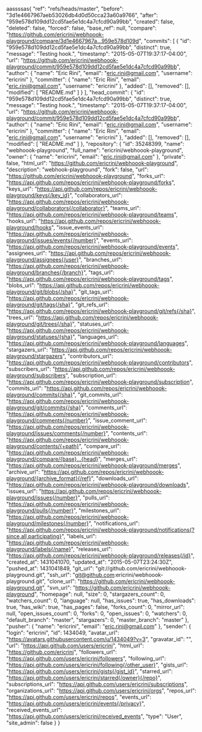 aassssas{
    "ref": "refs/heads/master",
    "before": "3d1e4667967aeb53026db4d0d50cca23a60a9766",
    "after": "959e578d109dd12cd5fae5e1dc4a7cfcd90a99bb",
    "created": false,
    "deleted": false,
    "forced": false,
    "base_ref": null,
    "compare": "https://github.com/ericrini/webhoook-playground/compare/3d1e4667967a...959e578d109d",
    "commits": [
        {
            "id": "959e578d109dd12cd5fae5e1dc4a7cfcd90a99bb",
            "distinct": true,
            "message": "Testing hook.",
            "timestamp": "2015-05-07T19:37:17-04:00",
            "url": "https://github.com/ericrini/webhoook-playground/commit/959e578d109dd12cd5fae5e1dc4a7cfcd90a99bb",
            "author": {
                "name": "Eric Rini",
                "email": "eric.rini@gmail.com",
                "username": "ericrini"
            },
            "committer": {
                "name": "Eric Rini",
                "email": "eric.rini@gmail.com",
                "username": "ericrini"
            },
            "added": [],
            "removed": [],
            "modified": [
                "README.md"
            ]
        }
    ],
    "head_commit": {
        "id": "959e578d109dd12cd5fae5e1dc4a7cfcd90a99bb",
        "distinct": true,
        "message": "Testing hook.",
        "timestamp": "2015-05-07T19:37:17-04:00",
        "url": "https://github.com/ericrini/webhoook-playground/commit/959e578d109dd12cd5fae5e1dc4a7cfcd90a99bb",
        "author": {
            "name": "Eric Rini",
            "email": "eric.rini@gmail.com",
            "username": "ericrini"
        },
        "committer": {
            "name": "Eric Rini",
            "email": "eric.rini@gmail.com",
            "username": "ericrini"
        },
        "added": [],
        "removed": [],
        "modified": [
            "README.md"
        ]
    },
    "repository": {
        "id": 35248399,
        "name": "webhoook-playground",
        "full_name": "ericrini/webhoook-playground",
        "owner": {
            "name": "ericrini",
            "email": "eric.rini@gmail.com"
        },
        "private": false,
        "html_url": "https://github.com/ericrini/webhoook-playground",
        "description": "webhook-playground",
        "fork": false,
        "url": "https://github.com/ericrini/webhoook-playground",
        "forks_url": "https://api.github.com/repos/ericrini/webhoook-playground/forks",
        "keys_url": "https://api.github.com/repos/ericrini/webhoook-playground/keys{/key_id}",
        "collaborators_url": "https://api.github.com/repos/ericrini/webhoook-playground/collaborators{/collaborator}",
        "teams_url": "https://api.github.com/repos/ericrini/webhoook-playground/teams",
        "hooks_url": "https://api.github.com/repos/ericrini/webhoook-playground/hooks",
        "issue_events_url": "https://api.github.com/repos/ericrini/webhoook-playground/issues/events{/number}",
        "events_url": "https://api.github.com/repos/ericrini/webhoook-playground/events",
        "assignees_url": "https://api.github.com/repos/ericrini/webhoook-playground/assignees{/user}",
        "branches_url": "https://api.github.com/repos/ericrini/webhoook-playground/branches{/branch}",
        "tags_url": "https://api.github.com/repos/ericrini/webhoook-playground/tags",
        "blobs_url": "https://api.github.com/repos/ericrini/webhoook-playground/git/blobs{/sha}",
        "git_tags_url": "https://api.github.com/repos/ericrini/webhoook-playground/git/tags{/sha}",
        "git_refs_url": "https://api.github.com/repos/ericrini/webhoook-playground/git/refs{/sha}",
        "trees_url": "https://api.github.com/repos/ericrini/webhoook-playground/git/trees{/sha}",
        "statuses_url": "https://api.github.com/repos/ericrini/webhoook-playground/statuses/{sha}",
        "languages_url": "https://api.github.com/repos/ericrini/webhoook-playground/languages",
        "stargazers_url": "https://api.github.com/repos/ericrini/webhoook-playground/stargazers",
        "contributors_url": "https://api.github.com/repos/ericrini/webhoook-playground/contributors",
        "subscribers_url": "https://api.github.com/repos/ericrini/webhoook-playground/subscribers",
        "subscription_url": "https://api.github.com/repos/ericrini/webhoook-playground/subscription",
        "commits_url": "https://api.github.com/repos/ericrini/webhoook-playground/commits{/sha}",
        "git_commits_url": "https://api.github.com/repos/ericrini/webhoook-playground/git/commits{/sha}",
        "comments_url": "https://api.github.com/repos/ericrini/webhoook-playground/comments{/number}",
        "issue_comment_url": "https://api.github.com/repos/ericrini/webhoook-playground/issues/comments{/number}",
        "contents_url": "https://api.github.com/repos/ericrini/webhoook-playground/contents/{+path}",
        "compare_url": "https://api.github.com/repos/ericrini/webhoook-playground/compare/{base}...{head}",
        "merges_url": "https://api.github.com/repos/ericrini/webhoook-playground/merges",
        "archive_url": "https://api.github.com/repos/ericrini/webhoook-playground/{archive_format}{/ref}",
        "downloads_url": "https://api.github.com/repos/ericrini/webhoook-playground/downloads",
        "issues_url": "https://api.github.com/repos/ericrini/webhoook-playground/issues{/number}",
        "pulls_url": "https://api.github.com/repos/ericrini/webhoook-playground/pulls{/number}",
        "milestones_url": "https://api.github.com/repos/ericrini/webhoook-playground/milestones{/number}",
        "notifications_url": "https://api.github.com/repos/ericrini/webhoook-playground/notifications{?since,all,participating}",
        "labels_url": "https://api.github.com/repos/ericrini/webhoook-playground/labels{/name}",
        "releases_url": "https://api.github.com/repos/ericrini/webhoook-playground/releases{/id}",
        "created_at": 1431041070,
        "updated_at": "2015-05-07T23:24:30Z",
        "pushed_at": 1431041849,
        "git_url": "git://github.com/ericrini/webhoook-playground.git",
        "ssh_url": "git@github.com:ericrini/webhoook-playground.git",
        "clone_url": "https://github.com/ericrini/webhoook-playground.git",
        "svn_url": "https://github.com/ericrini/webhoook-playground",
        "homepage": null,
        "size": 0,
        "stargazers_count": 0,
        "watchers_count": 0,
        "language": null,
        "has_issues": true,
        "has_downloads": true,
        "has_wiki": true,
        "has_pages": false,
        "forks_count": 0,
        "mirror_url": null,
        "open_issues_count": 0,
        "forks": 0,
        "open_issues": 0,
        "watchers": 0,
        "default_branch": "master",
        "stargazers": 0,
        "master_branch": "master"
    },
    "pusher": {
        "name": "ericrini",
        "email": "eric.rini@gmail.com"
    },
    "sender": {
        "login": "ericrini",
        "id": 1434049,
        "avatar_url": "https://avatars.githubusercontent.com/u/1434049?v=3",
        "gravatar_id": "",
        "url": "https://api.github.com/users/ericrini",
        "html_url": "https://github.com/ericrini",
        "followers_url": "https://api.github.com/users/ericrini/followers",
        "following_url": "https://api.github.com/users/ericrini/following{/other_user}",
        "gists_url": "https://api.github.com/users/ericrini/gists{/gist_id}",
        "starred_url": "https://api.github.com/users/ericrini/starred{/owner}{/repo}",
        "subscriptions_url": "https://api.github.com/users/ericrini/subscriptions",
        "organizations_url": "https://api.github.com/users/ericrini/orgs",
        "repos_url": "https://api.github.com/users/ericrini/repos",
        "events_url": "https://api.github.com/users/ericrini/events{/privacy}",
        "received_events_url": "https://api.github.com/users/ericrini/received_events",
        "type": "User",
        "site_admin": false
    }
}
